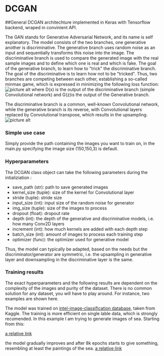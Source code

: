 # DCGAN
##General DCGAN architechture implemented in Keras with Tensorflow backend, wraped in convinient API.

The GAN stands for Generative Adversarial Network, and its name is self explanatory. The model consists of the two branches, one generative another is discriminative. The generative branch uses random noise as an input and sequentially transforms this noise into the image. The discriminative branch is used to compare the generated image with the real sample images and to define which one is real and which is fake. The goal of the generative branch, to learn how to "trick" the discriminative branch. The goal of the discriminative is to learn how not to be "tricked". Thus, two branches are competing between each other, establishing a so-called minmax game, which is expressed in minimizing the following loss function:
![picture alt](https://image.slidesharecdn.com/aimeetgans-170110113744/95/generative-adversarial-networks-and-their-applications-9-638.jpg?cb=1484049167)
where D(x) is the output of the discriminative branch (simple Convolutional network) and G(z)is the output of the Generative branch. 

The discriminative branch is a common, well-known Convolutional network, while the generative branch is its reverse, with Convolutional layers replaced by Convolutional transpose, which results in the upsampling.
![picture alt](https://gluon.mxnet.io/_images/dcgan.png)
### Simple use case

Simply provide the path containing the images you want to train on, in the main.py specifying the image size (150,150,3) is default.

### Hyperparameters 

The DCGAN class object can take the following parameters during the intializiation :  

* save_path (str): path to save generated images
* kernel_size (tuple): size of the kernel for Convolutional layer
* stride (tuple): stride size
* input_size (int): input size of the random noise for generator
* img_size (tuple): size of the images to process
* dropout (float): dropout rate
* depth (int): the depth of the generative and discriminative models, i.e. how many Conv2D layers
* increment (int): how much kernels are added with each depth step
* batch_size (int): amount of images to process each training step
* optimizer (func): the optimizer used for generative model

Thus, the model can typically be adapted, based on the needs but the discriminator/generator are symmetric, i.e. the upsampling in generative layer and downsampling in the discriminative layer is the same. 

### Training results
The exact hyperparameters and the following results are dependent on the complexity of the images and purity of the dataset. There is no common solution for any dataset, you will have to play around. For instance, two examples are shown here.

The model was trained on [intel-image-classification database](https://www.kaggle.com/puneet6060/intel-image-classification "intel-image-classification database"), taken from Kaggle. The training is more efficient on single lable data, which is strongly recomended. In this example I am trying to generate images of sea. Starting from this:

[a relative link](results/sea/epochs.png)

the model gradually improves and after 8k epochs starts to give something, resembling at least the paintings of the sea.
[a relative link](results/sea/results.png)

